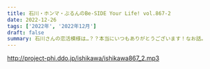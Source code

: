 ```yaml
---
title: 石川・ホンマ・ぶるんのBe-SIDE Your Life! vol.867-2
date: 2022-12-26
tags: ['2022年', '2022年12月']
draft: false
summary: 石川さんの恋活模様は…？？本当にいつもありがとうございます！なお話。
---
```


http://project-phi.ddo.jp/ishikawa/ishikawa867_2.mp3
